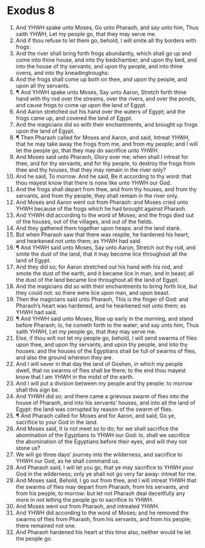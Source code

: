 ﻿# Exodus 8
1. And YHWH spake unto Moses, Go unto Pharaoh, and say unto him, Thus saith YHWH, Let my people go, that they may serve me. 
2. And if thou refuse to let them go, behold, I will smite all thy borders with frogs: 
3. And the river shall bring forth frogs abundantly, which shall go up and come into thine house, and into thy bedchamber, and upon thy bed, and into the house of thy servants, and upon thy people, and into thine ovens, and into thy kneadingtroughs: 
4. And the frogs shall come up both on thee, and upon thy people, and upon all thy servants. 
5. ¶ And YHWH spake unto Moses, Say unto Aaron, Stretch forth thine hand with thy rod over the streams, over the rivers, and over the ponds, and cause frogs to come up upon the land of Egypt. 
6. And Aaron stretched out his hand over the waters of Egypt; and the frogs came up, and covered the land of Egypt. 
7. And the magicians did so with their enchantments, and brought up frogs upon the land of Egypt. 
8. ¶ Then Pharaoh called for Moses and Aaron, and said, Intreat YHWH, that he may take away the frogs from me, and from my people; and I will let the people go, that they may do sacrifice unto YHWH. 
9. And Moses said unto Pharaoh, Glory over me: when shall I intreat for thee, and for thy servants, and for thy people, to destroy the frogs from thee and thy houses, that they may remain in the river only? 
10. And he said, To morrow. And he said, Be it according to thy word: that thou mayest know that there is none like unto YHWH our God. 
11. And the frogs shall depart from thee, and from thy houses, and from thy servants, and from thy people; they shall remain in the river only. 
12. And Moses and Aaron went out from Pharaoh: and Moses cried unto YHWH because of the frogs which he had brought against Pharaoh. 
13. And YHWH did according to the word of Moses; and the frogs died out of the houses, out of the villages, and out of the fields. 
14. And they gathered them together upon heaps: and the land stank. 
15. But when Pharaoh saw that there was respite, he hardened his heart, and hearkened not unto them; as YHWH had said. 
16. ¶ And YHWH said unto Moses, Say unto Aaron, Stretch out thy rod, and smite the dust of the land, that it may become lice throughout all the land of Egypt. 
17. And they did so; for Aaron stretched out his hand with his rod, and smote the dust of the earth, and it became lice in man, and in beast; all the dust of the land became lice throughout all the land of Egypt. 
18. And the magicians did so with their enchantments to bring forth lice, but they could not: so there were lice upon man, and upon beast. 
19. Then the magicians said unto Pharaoh, This is the finger of God: and Pharaoh’s heart was hardened, and he hearkened not unto them; as YHWH had said. 
20. ¶ And YHWH said unto Moses, Rise up early in the morning, and stand before Pharaoh; lo, he cometh forth to the water; and say unto him, Thus saith YHWH, Let my people go, that they may serve me. 
21. Else, if thou wilt not let my people go, behold, I will send swarms of flies upon thee, and upon thy servants, and upon thy people, and into thy houses: and the houses of the Egyptians shall be full of swarms of flies, and also the ground whereon they are. 
22. And I will sever in that day the land of Goshen, in which my people dwell, that no swarms of flies shall be there; to the end thou mayest know that I am YHWH in the midst of the earth. 
23. And I will put a division between my people and thy people: to morrow shall this sign be. 
24. And YHWH did so; and there came a grievous swarm of flies into the house of Pharaoh, and into his servants’ houses, and into all the land of Egypt: the land was corrupted by reason of the swarm of flies. 
25. ¶ And Pharaoh called for Moses and for Aaron, and said, Go ye, sacrifice to your God in the land. 
26. And Moses said, It is not meet so to do; for we shall sacrifice the abomination of the Egyptians to YHWH our God: lo, shall we sacrifice the abomination of the Egyptians before their eyes, and will they not stone us? 
27. We will go three days’ journey into the wilderness, and sacrifice to YHWH our God, as he shall command us. 
28. And Pharaoh said, I will let you go, that ye may sacrifice to YHWH your God in the wilderness; only ye shall not go very far away: intreat for me. 
29. And Moses said, Behold, I go out from thee, and I will intreat YHWH that the swarms of flies may depart from Pharaoh, from his servants, and from his people, to morrow: but let not Pharaoh deal deceitfully any more in not letting the people go to sacrifice to YHWH. 
30. And Moses went out from Pharaoh, and intreated YHWH. 
31. And YHWH did according to the word of Moses; and he removed the swarms of flies from Pharaoh, from his servants, and from his people; there remained not one. 
32. And Pharaoh hardened his heart at this time also, neither would he let the people go. 
